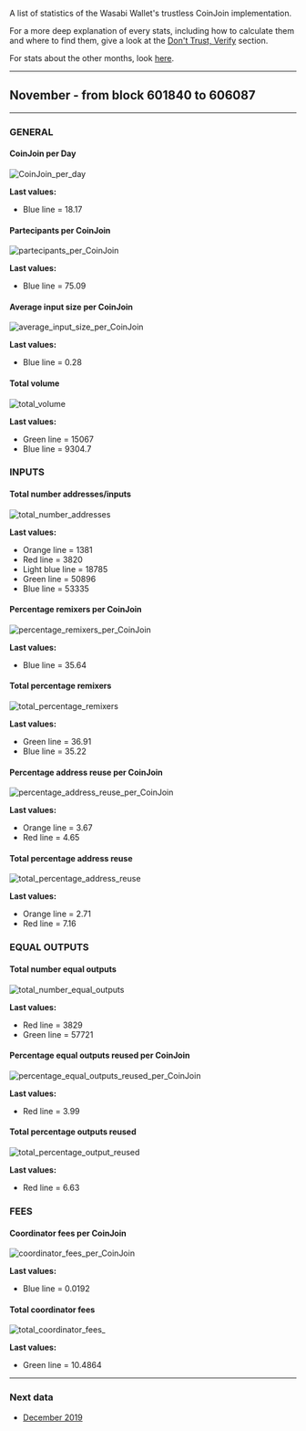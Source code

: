 A list of statistics of the Wasabi Wallet's trustless CoinJoin implementation.

For a more deep explanation of every stats, including how to calculate them and where to find them, give a look at the [Don't Trust, Verify](/Dont_Trust_Verify.md) section.

For stats about the other months, look [here](/months_list.md).

---

## November - from block 601840 to 606087

---

### GENERAL

#### CoinJoin per Day
![CoinJoin_per_day](CoinJoin_per_day.png)

**Last values:**

* Blue line = 18.17

#### Partecipants per CoinJoin
![partecipants_per_CoinJoin](partecipants_per_CoinJoin.png)

**Last values:**

* Blue line = 75.09

#### Average input size per CoinJoin
![average_input_size_per_CoinJoin](average_input_size_per_CoinJoin.png)

**Last values:**

* Blue line = 0.28

#### Total volume
![total_volume](total_volume.png)

**Last values:**

* Green line = 15067
* Blue line = 9304.7

### INPUTS

#### Total number addresses/inputs
![total_number_addresses](total_number_addresses.png)

**Last values:**

* Orange line = 1381
* Red line = 3820
* Light blue line = 18785
* Green line = 50896
* Blue line = 53335

#### Percentage remixers per CoinJoin
![percentage_remixers_per_CoinJoin](percentage_remixers_per_CoinJoin.png)

**Last values:**

* Blue line = 35.64

#### Total percentage remixers
![total_percentage_remixers](total_percentage_remixers.png)

**Last values:**

* Green line = 36.91
* Blue line = 35.22

#### Percentage address reuse per CoinJoin
![percentage_address_reuse_per_CoinJoin](percentage_address_reuse_per_CoinJoin.png)

**Last values:**

* Orange line = 3.67
* Red line = 4.65

#### Total percentage address reuse
![total_percentage_address_reuse](total_percentage_address_reuse.png)

**Last values:**

* Orange line = 2.71
* Red line = 7.16

### EQUAL OUTPUTS

#### Total number equal outputs
![total_number_equal_outputs](total_number_equal_outputs_reused.png)

**Last values:**

* Red line = 3829
* Green line = 57721

#### Percentage equal outputs reused per CoinJoin
![percentage_equal_outputs_reused_per_CoinJoin](percentage_equal_outputs_reused_per_CoinJoin.png)

**Last values:**

* Red line = 3.99

#### Total percentage outputs reused
![total_percentage_output_reused](total_percentage_equal_outputs_reused.png)

**Last values:**

* Red line = 6.63

### FEES

#### Coordinator fees per CoinJoin
![coordinator_fees_per_CoinJoin](coordinator_fees_per_CoinJoin.png)

**Last values:**

* Blue line = 0.0192

#### Total coordinator fees
![total_coordinator_fees_](total_coordinator_fees.png)

**Last values:**

* Green line = 10.4864

---

### Next data

* [December 2019](/2019/December/README.md)
